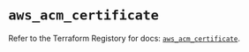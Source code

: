 # `aws_acm_certificate`

Refer to the Terraform Registory for docs: [`aws_acm_certificate`](https://registry.terraform.io/providers/hashicorp/aws/5.20.0/docs/resources/acm_certificate).
